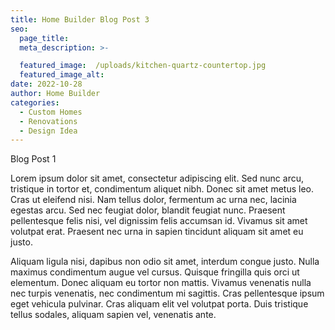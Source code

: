 ```yaml
---
title: Home Builder Blog Post 3
seo:
  page_title:
  meta_description: >-

  featured_image:  /uploads/kitchen-quartz-countertop.jpg
  featured_image_alt:
date: 2022-10-28
author: Home Builder
categories:
  - Custom Homes
  - Renovations
  - Design Idea
---
```


Blog Post 1

Lorem ipsum dolor sit amet, consectetur adipiscing elit. Sed nunc arcu, tristique in tortor et, condimentum aliquet nibh. Donec sit amet metus leo. Cras ut eleifend nisi. Nam tellus dolor, fermentum ac urna nec, lacinia egestas arcu. Sed nec feugiat dolor, blandit feugiat nunc. Praesent pellentesque felis nisi, vel dignissim felis accumsan id. Vivamus sit amet volutpat erat. Praesent nec urna in sapien tincidunt aliquam sit amet eu justo.

Aliquam ligula nisi, dapibus non odio sit amet, interdum congue justo. Nulla maximus condimentum augue vel cursus. Quisque fringilla quis orci ut elementum. Donec aliquam eu tortor non mattis. Vivamus venenatis nulla nec turpis venenatis, nec condimentum mi sagittis. Cras pellentesque ipsum eget vehicula pulvinar. Cras aliquam elit vel volutpat porta. Duis tristique tellus sodales, aliquam sapien vel, venenatis ante.